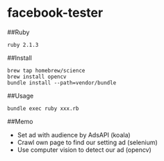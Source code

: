 facebook-tester
===============

##Ruby
```
ruby 2.1.3
```

##Install
```
brew tap homebrew/science
brew install opencv
bundle install --path=vendor/bundle
```

##Usage
```
bundle exec ruby xxx.rb
```

##Memo
* Set ad with audience by AdsAPI (koala)
* Crawl own page to find our setting ad (selenium)
* Use computer vision to detect our ad (opencv)
